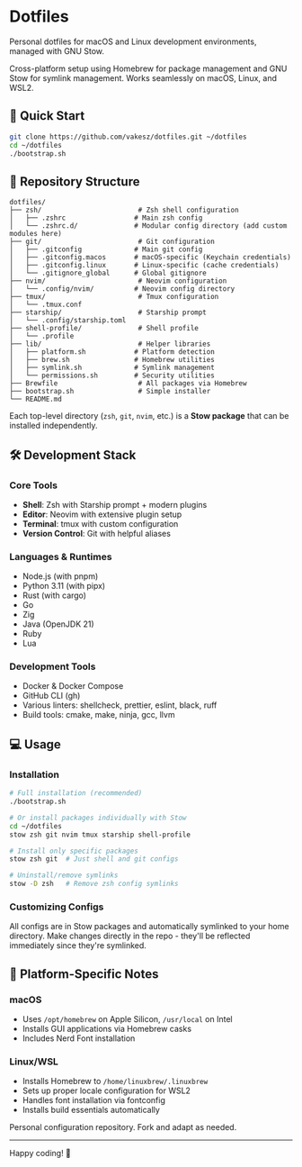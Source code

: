 # Dotfiles

Personal dotfiles for macOS and Linux development environments, managed with GNU Stow.

Cross-platform setup using Homebrew for package management and GNU Stow for symlink management. Works seamlessly on macOS, Linux, and WSL2.

## 🚀 Quick Start

```bash
git clone https://github.com/vakesz/dotfiles.git ~/dotfiles
cd ~/dotfiles
./bootstrap.sh
```

## 📁 Repository Structure

```text
dotfiles/
├── zsh/                        # Zsh shell configuration
│   ├── .zshrc                 # Main zsh config
│   └── .zshrc.d/              # Modular config directory (add custom modules here)
├── git/                        # Git configuration
│   ├── .gitconfig             # Main git config
│   ├── .gitconfig.macos       # macOS-specific (Keychain credentials)
│   ├── .gitconfig.linux       # Linux-specific (cache credentials)
│   └── .gitignore_global      # Global gitignore
├── nvim/                       # Neovim configuration
│   └── .config/nvim/          # Neovim config directory
├── tmux/                       # Tmux configuration
│   └── .tmux.conf
├── starship/                   # Starship prompt
│   └── .config/starship.toml
├── shell-profile/              # Shell profile
│   └── .profile
├── lib/                        # Helper libraries
│   ├── platform.sh            # Platform detection
│   ├── brew.sh                # Homebrew utilities
│   ├── symlink.sh             # Symlink management
│   └── permissions.sh         # Security utilities
├── Brewfile                    # All packages via Homebrew
├── bootstrap.sh                # Simple installer
└── README.md
```

Each top-level directory (`zsh`, `git`, `nvim`, etc.) is a **Stow package** that can be installed independently.

## 🛠 Development Stack

### Core Tools

- **Shell**: Zsh with Starship prompt + modern plugins
- **Editor**: Neovim with extensive plugin setup
- **Terminal**: tmux with custom configuration
- **Version Control**: Git with helpful aliases

### Languages & Runtimes

- Node.js (with pnpm)
- Python 3.11 (with pipx)
- Rust (with cargo)
- Go
- Zig
- Java (OpenJDK 21)
- Ruby
- Lua

### Development Tools

- Docker & Docker Compose
- GitHub CLI (gh)
- Various linters: shellcheck, prettier, eslint, black, ruff
- Build tools: cmake, make, ninja, gcc, llvm

## 💻 Usage

### Installation

```bash
# Full installation (recommended)
./bootstrap.sh

# Or install packages individually with Stow
cd ~/dotfiles
stow zsh git nvim tmux starship shell-profile

# Install only specific packages
stow zsh git  # Just shell and git configs

# Uninstall/remove symlinks
stow -D zsh   # Remove zsh config symlinks
```

### Customizing Configs

All configs are in Stow packages and automatically symlinked to your home directory. Make changes directly in the repo - they'll be reflected immediately since they're symlinked.

## 🔧 Platform-Specific Notes

### macOS

- Uses `/opt/homebrew` on Apple Silicon, `/usr/local` on Intel
- Installs GUI applications via Homebrew casks
- Includes Nerd Font installation

### Linux/WSL

- Installs Homebrew to `/home/linuxbrew/.linuxbrew`
- Sets up proper locale configuration for WSL2
- Handles font installation via fontconfig
- Installs build essentials automatically

Personal configuration repository. Fork and adapt as needed.

---
Happy coding! 🎯
